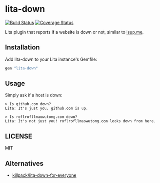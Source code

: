 # lita-down
[![Build Status](https://travis-ci.org/nTraum/lita-down.svg?branch=master)](https://travis-ci.org/nTraum/lita-down)
[![Coverage Status](https://coveralls.io/repos/nTraum/lita-down/badge.svg?branch=master&service=github)](https://coveralls.io/github/nTraum/lita-down?branch=master)

Lita plugin that reports if a website is down or not, similar to [isup.me](http://isup.me).

## Installation
Add lita-down to your Lita instance's Gemfile:

```ruby
gem "lita-down"
```

## Usage
Simply ask if a host is down:

```
> Is github.com down?
Lita: It's just you. github.com is up.
```

```
> Is roflrofllmaowutomg.com down?
Lita: It's not just you! roflrofllmaowutomg.com looks down from here.
```

## LICENSE
MIT

## Alternatives
* [killpack/lita-down-for-everyone](https://github.com/killpack/lita-down-for-everyone)
